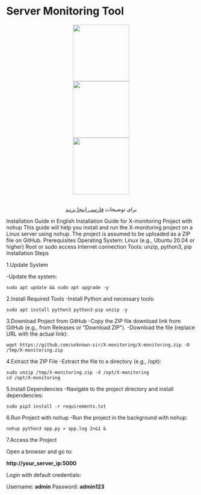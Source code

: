 # Server Monitoring Tool
<div align="center"><img src="https://uploadkon.ir/uploads/dd5320_25Screenshot-15.jpg" width="150"></div>
<div align="center"><img src="https://uploadkon.ir/uploads/fc8c20_25Screenshot-16.jpg" width="150"></div>
<div align="center"><img src="https://uploadkon.ir/uploads/493020_25Screenshot-17.jpg" width="150"></div>
<div align="center"><br>

برای توضیحات <a href="https://github.com/Unknown-sir/X-monitoring/blob/main/README-fa.md"> فارسی اینجا بزنید </a>
</div>

Installation Guide in English
Installation Guide for X-monitoring Project with nohup
This guide will help you install and run the X-monitoring project on a Linux server using nohup. The project is assumed to be uploaded as a ZIP file on GitHub.
Prerequisites
Operating System: Linux (e.g., Ubuntu 20.04 or higher)
Root or sudo access
Internet connection
Tools: unzip, python3, pip
Installation Steps

1.Update System

-Update the system:
```
sudo apt update && sudo apt upgrade -y
```
2.Install Required Tools
-Install Python and necessary tools:
```
sudo apt install python3 python3-pip unzip -y
```
3.Download Project from GitHub
-Copy the ZIP file download link from GitHub (e.g., from Releases or "Download ZIP").
-Download the file (replace URL with the actual link):
```
wget https://github.com/unknown-sir/X-monitoring/X-monitoring.zip -O /tmp/X-monitoring.zip
```
4.Extract the ZIP File
-Extract the file to a directory (e.g., /opt):
```
sudo unzip /tmp/X-monitoring.zip -d /opt/X-monitoring
cd /opt/X-monitoring
```
5.Install Dependencies
-Navigate to the project directory and install dependencies:
```
sudo pip3 install -r requirements.txt
```
6.Run Project with nohup
-Run the project in the background with nohup:
```
nohup python3 app.py > app.log 2>&1 &
```
7.Access the Project

Open a browser and go to:

<b>http://your_server_ip:5000</b>

Login with default credentials:

Username: <b>admin</b>
Password: <b>admin123</b>

